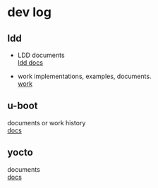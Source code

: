 # dev log

## ldd
 - LDD documents  
[ldd docs](./ldd/ldd_docs.md)

 - work
implementations, examples, documents.   
[work](./ldd/work.md)
  
## u-boot
documents or work history  
[docs](./u-boot/work.md)

## yocto
documents  
[docs](./yocto/docs.md)


